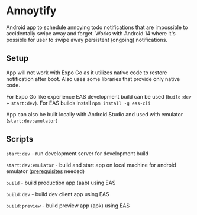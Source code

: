 # Annoytify

Android app to schedule annoying todo notifications that are impossible to accidentally swipe away and forget.
Works with Android 14 where it's possible for user to swipe away persistent (ongoing) notifications.

## Setup

App will not work with Expo Go as it utilizes native code to restore notification after boot. Also uses some libraries that provide only native code.

For Expo Go like experience EAS development build can be used (`build:dev` + `start:dev`). For EAS builds install `npm install -g eas-cli`

App can also be built locally with Android Studio and used with emulator (`start:dev:emulator`)


## Scripts

`start:dev` - run development server for development build

`start:dev:emulator` - build and start app on local machine for android emulator ([prerequisites](https://docs.expo.dev/guides/local-app-development/#android) needed)

`build` - build production app (aab) using EAS

`build:dev` - build dev client app using EAS

`build:preview` - build preview app (apk) using EAS